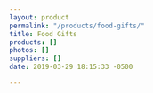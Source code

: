 ```yaml
---
layout: product
permalink: "/products/food-gifts/"
title: Food Gifts
products: []
photos: []
suppliers: []
date: 2019-03-29 18:15:33 -0500

---
```

